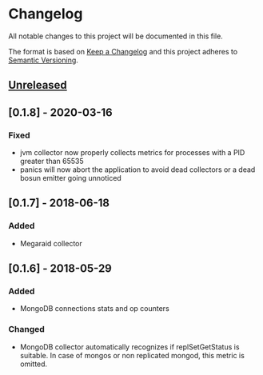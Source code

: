 # Changelog
All notable changes to this project will be documented in this file.

The format is based on [Keep a Changelog](http://keepachangelog.com/en/1.0.0/)
and this project adheres to [Semantic Versioning](http://semver.org/spec/v2.0.0.html).

## [Unreleased]

## [0.1.8] - 2020-03-16

### Fixed
- jvm collector now properly collects metrics for processes with a PID greater than 65535
- panics will now abort the application to avoid dead collectors or a dead bosun emitter going unnoticed


## [0.1.7] - 2018-06-18

### Added
- Megaraid collector


## [0.1.6] - 2018-05-29

### Added
- MongoDB connections stats and op counters

### Changed
- MongoDB collector automatically recognizes if replSetGetStatus is suitable. In case of mongos or non replicated mongod, this metric is omitted.


[Unreleased]: https://github.com/lukaspustina/ceres/compare/v0.1.8...HEAD
[v0.1.8]: https://github.com/lukaspustina/ceres/compare/v0.1.7...v0.1.8
[v0.1.7]: https://github.com/lukaspustina/ceres/compare/v0.1.6...v0.1.7
[v0.1.6]: https://github.com/lukaspustina/ceres/compare/v0.1.5...v0.1.6
